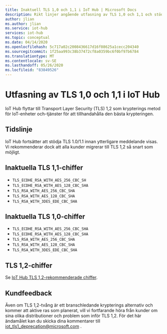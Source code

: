 ```yaml
---
title: Inaktuell TLS 1,0 och 1,1 i IoT Hub | Microsoft Docs
description: Rikt linjer angående utfasning av TLS 1,0 och 1,1 och stöd för chiffrering i IoT Hub.
author: jlian
ms.author: jlian
ms.service: iot-hub
services: iot-hub
ms.topic: conceptual
ms.date: 04/14/2020
ms.openlocfilehash: 5c717a02c2008436617d16f08625a1cecc204340
ms.sourcegitcommit: 1f25aa993c38b37472cf8a0359bc6f0bf97b6784
ms.translationtype: MT
ms.contentlocale: sv-SE
ms.lasthandoff: 05/26/2020
ms.locfileid: "83849526"
---
```

# <a name="deprecation-of-tls-10-and-11-in-iot-hub"></a>Utfasning av TLS 1,0 och 1,1 i IoT Hub

IoT Hub flyttar till Transport Layer Security (TLS) 1,2 som krypterings metod för IoT-enheter och-tjänster för att tillhandahålla den bästa krypteringen. 

## <a name="timeline"></a>Tidslinje

IoT Hub fortsätter att stödja TLS 1.0/1.1 innan ytterligare meddelande visas. Vi rekommenderar dock att alla kunder migrerar till TLS 1,2 så snart som möjligt.

## <a name="deprecating-tls-11-ciphers"></a>Inaktuella TLS 1,1-chiffer

* `TLS_ECDHE_RSA_WITH_AES_256_CBC_SH`
* `TLS_ECDHE_RSA_WITH_AES_128_CBC_SHA`
* `TLS_RSA_WITH_AES_256_CBC_SHA`
* `TLS_RSA_WITH_AES_128_CBC_SHA`
* `TLS_RSA_WITH_3DES_EDE_CBC_SHA`

## <a name="deprecating-tls-10-ciphers"></a>Inaktuella TLS 1,0-chiffer

* `TLS_ECDHE_RSA_WITH_AES_256_CBC_SHA`
* `TLS_ECDHE_RSA_WITH_AES_128_CBC_SHA`
* `TLS_RSA_WITH_AES_256_CBC_SHA`
* `TLS_RSA_WITH_AES_128_CBC_SHA`
* `TLS_RSA_WITH_3DES_EDE_CBC_SHA`

## <a name="tls-12-ciphers"></a>TLS 1,2-chiffer

Se [IoT Hub TLS 1,2-rekommenderade chiffer](iot-hub-tls-support.md#recommended-ciphers).
 
## <a name="customer-feedback"></a>Kundfeedback

Även om TLS 1,2-tvång är ett branschledande krypterings alternativ och kommer att aktive ras som planerat, vill vi fortfarande höra från kunder om sina olika distributioner och problem som inför TLS 1,2. För det här ändamålet kan du skicka dina kommentarer till [iot_tls1_deprecation@microsoft.com](mailto:iot_tls1_deprecation@microsoft.com) .
